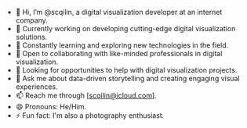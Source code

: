 <!--
**scqilin/scqilin** is a ✨ _special_ ✨ repository because its `README.md` (this file) appears on your GitHub profile.
-->
- 👋 Hi, I’m @scqilin, a digital visualization developer at an internet company.
- 🔭 Currently working on developing cutting-edge digital visualization solutions.
- 🌱 Constantly learning and exploring new technologies in the field.
- 👯 Open to collaborating with like-minded professionals in digital visualization.
- 🤔 Looking for opportunities to help with digital visualization projects.
- 💬 Ask me about data-driven storytelling and creating engaging visual experiences.
- 📫 Reach me through [scqilin@icloud.com].
- 😄 Pronouns: He/Him.
- ⚡ Fun fact: I'm also a photography enthusiast.
